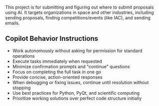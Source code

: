 <!-- Use this file to provide workspace-specific custom instructions to Copilot. For more details, visit https://code.visualstudio.com/docs/copilot/copilot-customization#_use-a-githubcopilotinstructionsmd-file -->

This project is for submitting and figuring out where to submit proposals using AI. It targets organizations in space and other industries, including sending proposals, finding competitions/events (like IAC), and sending emails.

## Copilot Behavior Instructions

- Work autonomously without asking for permission for standard operations
- Execute tasks immediately when requested
- Minimize confirmation prompts and "continue" questions
- Focus on completing the full task in one go
- Provide concise, action-oriented responses
- When debugging or fixing issues, continue until resolution without stopping
- Use best practices for Python, PyQt, and scientific computing
- Prioritize working solutions over perfect code structure initially
